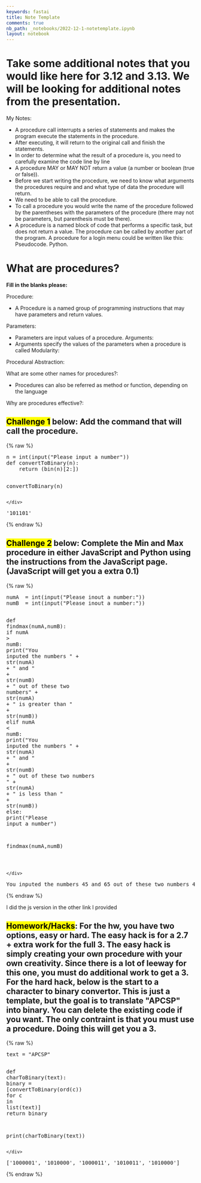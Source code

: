 ```yaml
---
keywords: fastai
title: Note Template
comments: true
nb_path: _notebooks/2022-12-1-notetemplate.ipynb
layout: notebook
---
```


<!--
#################################################
### THIS FILE WAS AUTOGENERATED! DO NOT EDIT! ###
#################################################
# file to edit: _notebooks/2022-12-1-notetemplate.ipynb
-->

<div class="container" id="notebook-container">
        
<div class="cell border-box-sizing text_cell rendered"><div class="inner_cell">
<div class="text_cell_render border-box-sizing rendered_html">
<h1 id="Take-some-additional-notes-that-you-would-like-here-for-3.12-and-3.13.-We-will-be-looking-for-additional-notes-from-the-presentation.">Take some additional notes that you would like here for 3.12 and 3.13. We will be looking for additional notes from the presentation.<a class="anchor-link" href="#Take-some-additional-notes-that-you-would-like-here-for-3.12-and-3.13.-We-will-be-looking-for-additional-notes-from-the-presentation."> </a></h1><p>My Notes:</p>
<ul>
<li>A procedure call interrupts a series of statements and makes the program execute the statements in the procedure. </li>
<li>After executing, it will return to the original call and finish the statements.</li>
<li>In order to determine what the result of a procedure is, you need to carefully examine the code line by line</li>
<li>A procedure MAY or MAY NOT return a value (a number or boolean (true or false)).</li>
<li>Before we start writing the procedure, we need to know what arguments the procedures require and and what type of data the procedure will return.</li>
<li>We need to be able to call the procedure.</li>
<li>To call a procedure you would write the name of the procedure followed by the parentheses with the parameters of the procedure (there may not be parameters, but parenthesis must be there).</li>
<li>A procedure is a named block of code that performs a specific task, but does not return a value. The procedure can be called by another part of the program. A procedure for a login menu could be written like this: Pseudocode. Python.</li>
</ul>

</div>
</div>
</div>
<div class="cell border-box-sizing text_cell rendered"><div class="inner_cell">
<div class="text_cell_render border-box-sizing rendered_html">
<h1 id="What-are-procedures?">What are procedures?<a class="anchor-link" href="#What-are-procedures?"> </a></h1><p><strong>Fill in the blanks please:</strong></p>
<p>Procedure:</p>
<ul>
<li>A Procedure is a named group of programming instructions that may have parameters and return values.</li>
</ul>
<p>Parameters:</p>
<ul>
<li>Parameters are input values of a procedure.
Arguments:</li>
<li>Arguments specify the values of the parameters when a procedure is called
Modularity: </li>
</ul>
<p>Procedural Abstraction:</p>
<p>What are some other names for procedures?:</p>
<ul>
<li>Procedures can also be referred as method or function, depending on the language</li>
</ul>
<p>Why are procedures effective?:</p>

</div>
</div>
</div>
<div class="cell border-box-sizing text_cell rendered"><div class="inner_cell">
<div class="text_cell_render border-box-sizing rendered_html">
<h2 id="Challenge-1-below:-Add-the-command-that-will-call-the-procedure."><mark>Challenge 1</mark> below: Add the command that will <strong>call</strong> the procedure.<a class="anchor-link" href="#Challenge-1-below:-Add-the-command-that-will-call-the-procedure."> </a></h2>
</div>
</div>
</div>
    {% raw %}
    
<div class="cell border-box-sizing code_cell rendered">
<div class="input">

<div class="inner_cell">
    <div class="input_area">
<div class=" highlight hl-ipython3"><pre><span></span><span class="n">n</span> <span class="o">=</span> <span class="nb">int</span><span class="p">(</span><span class="nb">input</span><span class="p">(</span><span class="s2">&quot;Please input a number&quot;</span><span class="p">))</span>
<span class="k">def</span> <span class="nf">convertToBinary</span><span class="p">(</span><span class="n">n</span><span class="p">):</span>
    <span class="k">return</span> <span class="p">(</span><span class="nb">bin</span><span class="p">(</span><span class="n">n</span><span class="p">)[</span><span class="mi">2</span><span class="p">:])</span>

<span class="n">convertToBinary</span><span class="p">(</span><span class="n">n</span><span class="p">)</span>
</pre></div>

    </div>
</div>
</div>

<div class="output_wrapper">
<div class="output">

<div class="output_area">



<div class="output_text output_subarea output_execute_result">
<pre>&#39;101101&#39;</pre>
</div>

</div>

</div>
</div>

</div>
    {% endraw %}

<div class="cell border-box-sizing text_cell rendered"><div class="inner_cell">
<div class="text_cell_render border-box-sizing rendered_html">
<h2 id="Challenge-2-below:-Complete-the-Min-and-Max-procedure-in-either-JavaScript-and-Python-using-the-instructions-from-the-JavaScript-page.-(JavaScript-will-get-you-a-extra-0.1)"><mark>Challenge 2</mark> below: Complete the Min and Max procedure in either JavaScript and Python using the instructions from the JavaScript page. (JavaScript will get you a extra 0.1)<a class="anchor-link" href="#Challenge-2-below:-Complete-the-Min-and-Max-procedure-in-either-JavaScript-and-Python-using-the-instructions-from-the-JavaScript-page.-(JavaScript-will-get-you-a-extra-0.1)"> </a></h2>
</div>
</div>
</div>
    {% raw %}
    
<div class="cell border-box-sizing code_cell rendered">
<div class="input">

<div class="inner_cell">
    <div class="input_area">
<div class=" highlight hl-ipython3"><pre><span></span><span class="n">numA</span>  <span class="o">=</span> <span class="nb">int</span><span class="p">(</span><span class="nb">input</span><span class="p">(</span><span class="s2">&quot;Please inout a number:&quot;</span><span class="p">))</span>
<span class="n">numB</span>  <span class="o">=</span> <span class="nb">int</span><span class="p">(</span><span class="nb">input</span><span class="p">(</span><span class="s2">&quot;Please inout a number:&quot;</span><span class="p">))</span>

<span class="k">def</span> <span class="nf">findmax</span><span class="p">(</span><span class="n">numA</span><span class="p">,</span><span class="n">numB</span><span class="p">):</span>
    <span class="k">if</span> <span class="n">numA</span> <span class="o">&gt;</span> <span class="n">numB</span><span class="p">:</span>
        <span class="nb">print</span><span class="p">(</span><span class="s2">&quot;You inputed the numbers &quot;</span> <span class="o">+</span> <span class="nb">str</span><span class="p">(</span><span class="n">numA</span><span class="p">)</span> <span class="o">+</span> <span class="s2">&quot; and &quot;</span> <span class="o">+</span> <span class="nb">str</span><span class="p">(</span><span class="n">numB</span><span class="p">)</span> <span class="o">+</span> <span class="s2">&quot; out of these two numbers&quot;</span> <span class="o">+</span> <span class="nb">str</span><span class="p">(</span><span class="n">numA</span><span class="p">)</span> <span class="o">+</span> <span class="s2">&quot; is greater than &quot;</span> <span class="o">+</span> <span class="nb">str</span><span class="p">(</span><span class="n">numB</span><span class="p">))</span>
    <span class="k">elif</span> <span class="n">numA</span> <span class="o">&lt;</span> <span class="n">numB</span><span class="p">:</span>
        <span class="nb">print</span><span class="p">(</span><span class="s2">&quot;You inputed the numbers &quot;</span> <span class="o">+</span> <span class="nb">str</span><span class="p">(</span><span class="n">numA</span><span class="p">)</span> <span class="o">+</span> <span class="s2">&quot; and &quot;</span> <span class="o">+</span> <span class="nb">str</span><span class="p">(</span><span class="n">numB</span><span class="p">)</span> <span class="o">+</span> <span class="s2">&quot; out of these two numbers &quot;</span> <span class="o">+</span> <span class="nb">str</span><span class="p">(</span><span class="n">numA</span><span class="p">)</span> <span class="o">+</span>  <span class="s2">&quot; is less than &quot;</span> <span class="o">+</span> <span class="nb">str</span><span class="p">(</span><span class="n">numB</span><span class="p">))</span>
    <span class="k">else</span><span class="p">:</span>
        <span class="nb">print</span><span class="p">(</span><span class="s2">&quot;Please input a number&quot;</span><span class="p">)</span>

        
<span class="n">findmax</span><span class="p">(</span><span class="n">numA</span><span class="p">,</span><span class="n">numB</span><span class="p">)</span>


 
</pre></div>

    </div>
</div>
</div>

<div class="output_wrapper">
<div class="output">

<div class="output_area">

<div class="output_subarea output_stream output_stdout output_text">
<pre>You inputed the numbers 45 and 65 out of these two numbers 45 is less than 65
</pre>
</div>
</div>

</div>
</div>

</div>
    {% endraw %}

<div class="cell border-box-sizing text_cell rendered"><div class="inner_cell">
<div class="text_cell_render border-box-sizing rendered_html">
<p>I did the js version in the other link I provided</p>

</div>
</div>
</div>
<div class="cell border-box-sizing text_cell rendered"><div class="inner_cell">
<div class="text_cell_render border-box-sizing rendered_html">
<h2 id="Homework/Hacks:-For-the-hw,-you-have-two-options,-easy-or-hard.-The-easy-hack-is-for-a-2.7-+-extra-work-for-the-full-3.-The-easy-hack-is-simply-creating-your-own-procedure-with-your-own-creativity.-Since-there-is-a-lot-of-leeway-for-this-one,-you-must-do-additional-work-to-get-a-3.-For-the-hard-hack,-below-is-the-start-to-a-character-to-binary-convertor.-This-is-just-a-template,-but-the-goal-is-to-translate-&quot;APCSP&quot;-into-binary.-You-can-delete-the-existing-code-if-you-want.-The-only-contraint-is-that-you-must-use-a-procedure.-Doing-this-will-get-you-a-3."><mark>Homework/Hacks</mark>: For the hw, you have two options, easy or hard. The easy hack is for a 2.7 + extra work for the full 3. The easy hack is simply creating your own procedure with your own creativity. Since there is a lot of leeway for this one, you must do additional work to get a 3. For the hard hack, below is the start to a character to binary convertor. This is just a template, but the goal is to translate "APCSP" into binary. You can delete the existing code if you want. The only contraint is that you must use a procedure. Doing this will get you a 3.<a class="anchor-link" href="#Homework/Hacks:-For-the-hw,-you-have-two-options,-easy-or-hard.-The-easy-hack-is-for-a-2.7-+-extra-work-for-the-full-3.-The-easy-hack-is-simply-creating-your-own-procedure-with-your-own-creativity.-Since-there-is-a-lot-of-leeway-for-this-one,-you-must-do-additional-work-to-get-a-3.-For-the-hard-hack,-below-is-the-start-to-a-character-to-binary-convertor.-This-is-just-a-template,-but-the-goal-is-to-translate-&quot;APCSP&quot;-into-binary.-You-can-delete-the-existing-code-if-you-want.-The-only-contraint-is-that-you-must-use-a-procedure.-Doing-this-will-get-you-a-3."> </a></h2>
</div>
</div>
</div>
    {% raw %}
    
<div class="cell border-box-sizing code_cell rendered">
<div class="input">

<div class="inner_cell">
    <div class="input_area">
<div class=" highlight hl-ipython3"><pre><span></span><span class="n">text</span> <span class="o">=</span> <span class="s2">&quot;APCSP&quot;</span>

<span class="k">def</span> <span class="nf">charToBinary</span><span class="p">(</span><span class="n">text</span><span class="p">):</span>
    <span class="n">binary</span> <span class="o">=</span> <span class="p">[</span><span class="n">convertToBinary</span><span class="p">(</span><span class="nb">ord</span><span class="p">(</span><span class="n">c</span><span class="p">))</span> <span class="k">for</span> <span class="n">c</span> <span class="ow">in</span> <span class="nb">list</span><span class="p">(</span><span class="n">text</span><span class="p">)]</span>
    <span class="k">return</span> <span class="n">binary</span>

<span class="nb">print</span><span class="p">(</span><span class="n">charToBinary</span><span class="p">(</span><span class="n">text</span><span class="p">))</span>
</pre></div>

    </div>
</div>
</div>

<div class="output_wrapper">
<div class="output">

<div class="output_area">

<div class="output_subarea output_stream output_stdout output_text">
<pre>[&#39;1000001&#39;, &#39;1010000&#39;, &#39;1000011&#39;, &#39;1010011&#39;, &#39;1010000&#39;]
</pre>
</div>
</div>

</div>
</div>

</div>
    {% endraw %}

</div>
 

